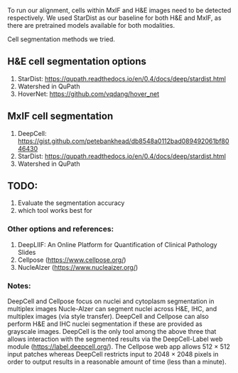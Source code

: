 To run our alignment, cells within MxIF and H&E images need to be detected respectively. We used StarDist as our baseline for both H&E and MxIF, as there are pretrained models available for both modalities. 

Cell segmentation methods we tried.
## H&E cell segmentation options
1. StarDist: https://qupath.readthedocs.io/en/0.4/docs/deep/stardist.html
2. Watershed in QuPath
3. HoverNet: https://github.com/vqdang/hover_net

## MxIF cell segmentation
1. DeepCell: https://gist.github.com/petebankhead/db8548a0112bad089492061bf8046430
2. StarDist: https://qupath.readthedocs.io/en/0.4/docs/deep/stardist.html
3. Watershed in QuPath


## TODO:
1. Evaluate the segmentation accuracy
2. which tool works best for

### Other options and references:
1. DeepLIIF: An Online Platform for Quantification of Clinical Pathology Slides
2. Cellpose (https://www.cellpose.org/)  
3. NucleAIzer (https://www.nucleaizer.org/)

### Notes:
DeepCell and Cellpose focus on nuclei and cytoplasm segmentation in multiplex images 
Nucle-Alzer can segment nuclei across H&E, IHC, and multiplex images (via style transfer). 
DeepCell and Cellpose can also perform H&E and IHC nuclei segmentation if these are 
provided as grayscale images. DeepCell is the only tool among the above three that allows 
interaction with the segmented results via the DeepCell-Label web module (https://label.deepcell.org/). 
The Cellpose web app allows 512 × 512 input patches whereas DeepCell restricts input to 2048 × 2048 pixels 
in order to output results in a reasonable amount of time (less than a minute).















